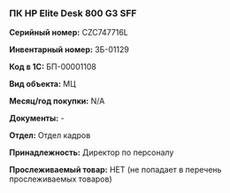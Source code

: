 ### ПК HP Elite Desk 800 G3 SFF </br>

**Серийный номер:** CZC747716L </br>

**Инвентарный номер:** ЗБ-01129 </br>

**Код в 1С:** БП-00001108 </br>

**Вид объекта:** МЦ

**Месяц/год покупки:** N/A </br>

**Документы:** - </br>

**Отдел:** Отдел кадров </br>

**Принадлежность:** Директор по персоналу </br>

**Прослеживаемый товар:** НЕТ (не попадает в перечень прослеживаемых товаров)
